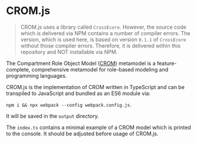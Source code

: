 # CROM.js

> CROM.js uses a library called `CrossEcore`. However, the source code which is delivered via NPM contains a number of compiler errors. The version, which is used here, is based on version `0.1.1` of `CrossEcore` without those compiler errors. Therefore, it is delivered within this repository and NOT installable via NPM.

The Compartment Role Object Model ([CROM](https://github.com/Eden-06/CROM)) metamodel is a feature-complete, comprehensive metamodel for role-based modeling and programming languages. 

CROM.js is the implementation of CROM written in TypeScript and can be transpiled to JavaScript and bundled as an ES6 module via:

`npm i && npx webpack --config webpack.config.js`.

It will be saved in the `output` directory.

The `index.ts` contains a minimal example of a CROM model which is printed to the console. It should be adjusted before usage of CROM.js.
